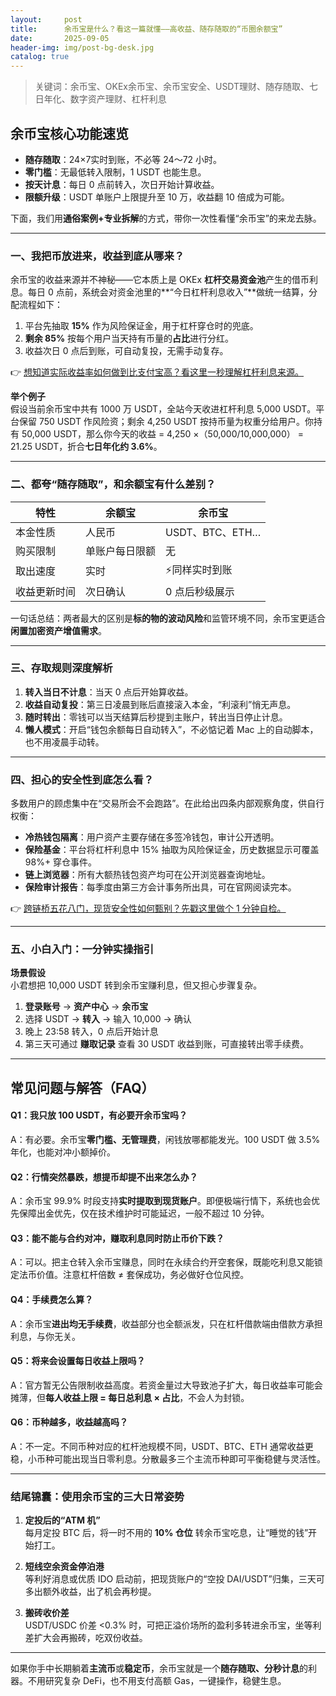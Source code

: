 ```yaml
---
layout:     post
title:      余币宝是什么？看这一篇就懂——高收益、随存随取的“币圈余额宝”
date:       2025-09-05
header-img: img/post-bg-desk.jpg
catalog: true
---
```


> 关键词：余币宝、OKEx余币宝、余币宝安全、USDT理财、随存随取、七日年化、数字资产理财、杠杆利息

## 余币宝核心功能速览
- **随存随取**：24×7实时到账，不必等 24～72 小时。
- **零门槛**：无最低转入限制，1 USDT 也能生息。
- **按天计息**：每日 0 点前转入，次日开始计算收益。
- **限额升级**：USDT 单账户上限提升至 10 万，收益翻 10 倍成为可能。

下面，我们用**通俗案例+专业拆解**的方式，带你一次性看懂“余币宝”的来龙去脉。

---

### 一、我把币放进来，收益到底从哪来？

余币宝的收益来源并不神秘——它本质上是 OKEx **杠杆交易资金池**产生的借币利息。每日 0 点前，系统会对资金池里的**“今日杠杆利息收入”**做统一结算，分配流程如下：

1. 平台先抽取 **15%** 作为风险保证金，用于杠杆穿仓时的兜底。  
2. **剩余 85%** 按每个用户当天持有币量的**占比**进行分红。  
3. 收益次日 0 点后到账，可自动复投，无需手动复存。

👉 [想知道实际收益率如何做到比支付宝高？看这里一秒理解杠杆利息来源。](https://okxdog.com/)

**举个例子**  
假设当前余币宝中共有 1000 万 USDT，全站今天收进杠杆利息 5,000 USDT。平台保留 750 USDT 作风险资；剩余 4,250 USDT 按持币量为权重分给用户。你持有 50,000 USDT，那么你今天的收益 = 4,250 ×（50,000/10,000,000） = 21.25 USDT，折合**七日年化约 3.6%**。

---

### 二、都夸“随存随取”，和余额宝有什么差别？

| 特性 | 余额宝 | 余币宝 |
|---|---|---|
| 本金性质 | 人民币 | USDT、BTC、ETH… |
| 购买限制 | 单账户每日限额 | 无 |
| 取出速度 | 实时 | ⚡同样实时到账 |
| 收益更新时间 | 次日确认 | 0 点后秒级展示 |
一句话总结：两者最大的区别是**标的物的波动风险**和监管环境不同，余币宝更适合**闲置加密资产增值需求**。

---

### 三、存取规则深度解析

1. **转入当日不计息**：当天 0 点后开始算收益。  
2. **收益自动复投**：第三日凌晨到账后直接滚入本金，“利滚利”悄无声息。  
3. **随时转出**：零钱可以当天结算后秒提到主账户，转出当日停止计息。  
4. **懒人模式**：开启“钱包余额每日自动转入”，不必惦记着 Mac 上的自动脚本，也不用凌晨手动转。

---

### 四、担心的安全性到底怎么看？

多数用户的顾虑集中在“交易所会不会跑路”。在此给出四条内部观察角度，供自行权衡：

- **冷热钱包隔离**：用户资产主要存储在多签冷钱包，审计公开透明。
- **保险基金**：平台将杠杆利息中 15% 抽取为风险保证金，历史数据显示可覆盖 98%+ 穿仓事件。
- **链上浏览器**：所有大额热钱包资产均可在公开浏览器查询地址。
- **保险审计报告**：每季度由第三方会计事务所出具，可在官网阅读完本。

👉 [跨链桥五花八门，现货安全性如何甄别？先戳这里做个 1 分钟自检。](https://okxdog.com/)

---

### 五、小白入门：一分钟实操指引

**场景假设**  
小君想把 10,000 USDT 转到余币宝赚利息，但又担心步骤复杂。

1. **登录账号** → **资产中心** → **余币宝**  
2. 选择 USDT → **转入** → 输入 10,000 → 确认  
3. 晚上 23:58 转入，0 点后开始计息  
4. 第三天可通过 **赚取记录** 查看 30 USDT 收益到账，可直接转出零手续费。

---

## 常见问题与解答（FAQ）

#### Q1：我只放 100 USDT，有必要开余币宝吗？  
A：有必要。余币宝**零门槛、无管理费**，闲钱放哪都能发光。100 USDT 做 3.5% 年化，也能对冲小额掉价。

#### Q2：行情突然暴跌，想提币却提不出来怎么办？  
A：余币宝 99.9% 时段支持**实时提取到现货账户**。即便极端行情下，系统也会优先保障出金优先，仅在技术维护时可能延迟，一般不超过 10 分钟。

#### Q3：能不能与合约对冲，赚取利息同时防止币价下跌？  
A：可以。把主仓转入余币宝赚息，同时在永续合约开空套保，既能吃利息又能锁定法币价值。注意杠杆倍数 ≠ 套保成功，务必做好仓位风控。

#### Q4：手续费怎么算？  
A：余币宝**进出均无手续费**，收益部分也全额派发，只在杠杆借款端由借款方承担利息，与你无关。

#### Q5：将来会设置每日收益上限吗？  
A：官方暂无公告限制收益高度。若资金量过大导致池子扩大，每日收益率可能会摊薄，但**每人收益上限 = 每日总利息 × 占比**，不会人为封锁。

#### Q6：币种越多，收益越高吗？  
A：不一定。不同币种对应的杠杆池规模不同，USDT、BTC、ETH 通常收益更稳，小币种可能出现当日零利息。分散最多三个主流币种即可平衡稳健与灵活性。

---

### 结尾锦囊：使用余币宝的三大日常姿势

1. **定投后的“ATM 机”**  
   每月定投 BTC 后，将一时不用的 **10% 仓位** 转余币宝吃息，让“睡觉的钱”开始打工。

2. **短线空余资金停泊港**  
   等利好消息或优质 IDO 启动前，把现货账户的“空投 DAI/USDT”归集，三天可多出额外收益，出了机会再秒提。

3. **搬砖收价差**  
   USDT/USDC 价差 <0.3% 时，可把正溢价场所的盈利多转进余币宝，坐等利差扩大会再搬砖，吃双份收益。

---

如果你手中长期躺着**主流币**或**稳定币**，余币宝就是一个**随存随取、分秒计息**的利器。不用研究复杂 DeFi，也不用支付高额 Gas，一键操作，稳健生息。